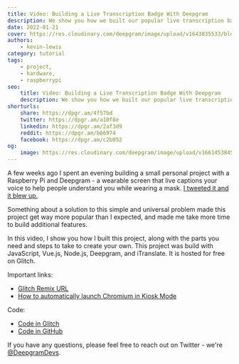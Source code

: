 ```yaml
---
title: Video: Building a Live Transcription Badge With Deepgram
description: We show you how we built our popular live transcription badge project.
date: 2022-01-21
cover: https://res.cloudinary.com/deepgram/image/upload/v1643835533/blog/2022/01/live-transcription-badge-video/build-badge.png
authors:
    - kevin-lewis
category: tutorial
tags:
    - project,
    - hardware,
    - raspberrypi
seo:
    title: Video: Building a Live Transcription Badge With Deepgram
    description: We show you how we built our popular live transcription badge project.
shorturls:
    share: https://dpgr.am/4f57bd
    twitter: https://dpgr.am/a10f8e
    linkedin: https://dpgr.am/2af3d9
    reddit: https://dpgr.am/b66974
    facebook: https://dpgr.am/c2b052
og:
    image: https://res.cloudinary.com/deepgram/image/upload/v1661453845/blog/live-transcription-badge-video/ograph.png
---
```


A few weeks ago I spent an evening building a small personal project with a Raspberry Pi and Deepgram - a wearable screen that live captions your voice to help people understand you while wearing a mask. [I tweeted it and it blew up.](https://twitter.com/_phzn/status/1478821408486699009)

Something about a solution to this simple and universal problem made this project get way more popular than I expected, and made me take more time to build additional features.

In this video, I show you how I built this project, along with the parts you need and steps to take to create your own. This project was build with JavaScript, Vue.js, Node.js, Deepgram, and iTranslate. It is hosted for free on Glitch.

<youtube id="VPdvo6fF0zc"></youtube>

Important links:

*   [Glitch Remix URL](https://glitch.com/edit/#!/remix/deepgram-transcription-badge)
*   [How to automatically launch Chromium in Kiosk Mode](https://developers.deepgram.com/blog/2022/01/chromium-kiosk-pi/)

Code:

*   [Code in Glitch](https://glitch.com/~deepgram-transcription-badge)
*   [Code in GitHub](https://github.com/deepgram-devs/live-transcription-badge)

If you have any questions, please feel free to reach out on Twitter - we're [@DeepgramDevs](https://twitter.com/DeepgramDevs).


